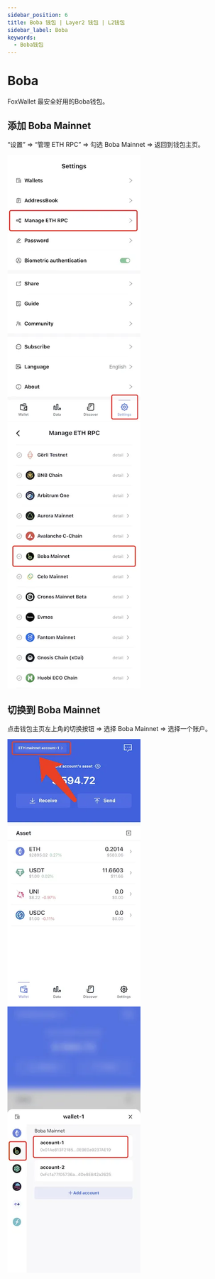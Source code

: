 ```yaml
---
sidebar_position: 6
title: Boba 钱包 | Layer2 钱包 | L2钱包
sidebar_label: Boba
keywords:
  - Boba钱包
---
```


# Boba

FoxWallet 最安全好用的Boba钱包。

## 添加 Boba Mainnet

“设置” => “管理 ETH RPC” => 勾选 Boba Mainnet => 返回到钱包主页。

![](../img/manage-eth-rpc.webp)![](../img/add-boba.webp)

## 切换到 Boba Mainnet

点击钱包主页左上角的切换按钮 => 选择 Boba Mainnet => 选择一个账户。

![](../img/switch-network.webp)![](../img/switch-boba.webp)